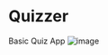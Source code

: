 # Quizzer
Basic Quiz App
![image](https://user-images.githubusercontent.com/53631121/166121547-7232ec38-f785-4936-b0ea-b6e0d87da9ca.png)
